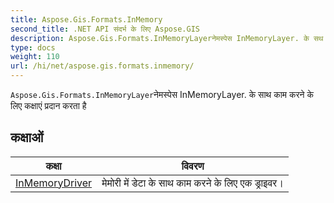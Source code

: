 ```yaml
---
title: Aspose.Gis.Formats.InMemory
second_title: .NET API संदर्भ के लिए Aspose.GIS
description: Aspose.Gis.Formats.InMemoryLayerनेमस्पेस InMemoryLayer. के सथ कम करने के लए कक्षएं प्रदन करत है
type: docs
weight: 110
url: /hi/net/aspose.gis.formats.inmemory/
---
```

`Aspose.Gis.Formats.InMemoryLayer`नेमस्पेस InMemoryLayer. के साथ काम करने के लिए कक्षाएं प्रदान करता है

## कक्षाओं

| कक्षा | विवरण |
| --- | --- |
| [InMemoryDriver](./inmemorydriver/) | मेमोरी में डेटा के साथ काम करने के लिए एक ड्राइवर। |


